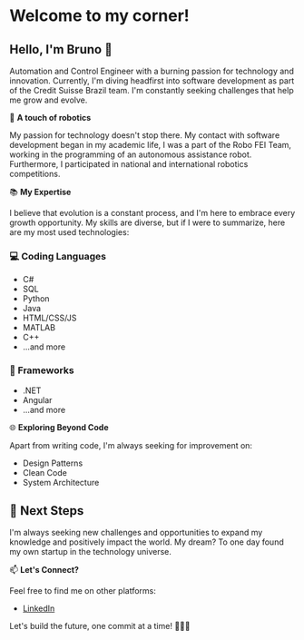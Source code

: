 # Welcome to my corner! 

## Hello, I'm Bruno 👋

Automation and Control Engineer with a burning passion for technology and innovation. Currently, I'm diving headfirst into software development as part of the Credit Suisse Brazil team.
I'm constantly seeking challenges that help me grow and evolve.

🤖 **A touch of robotics**

My passion for technology doesn't stop there. My contact with software development began in my academic life, I was a part of the Robo FEI Team, working in the programming of an autonomous assistance robot. Furthermore, I participated in national and international robotics competitions.

📚 **My Expertise**

I believe that evolution is a constant process, and I'm here to embrace every growth opportunity. My skills are diverse, but if I were to summarize, here are my most used technologies:

### 💻 Coding Languages

- C#
- SQL
- Python
- Java
- HTML/CSS/JS
- MATLAB
- C++
- ...and more

### 🚀 Frameworks

- .NET
- Angular
- ...and more

🌐 **Exploring Beyond Code**

Apart from writing code, I'm always seeking for improvement on:

- Design Patterns
- Clean Code
- System Architecture

## 🌟 Next Steps

I'm always seeking new challenges and opportunities to expand my knowledge and positively impact the world. My dream? To one day found my own startup in the technology universe.

📫 **Let's Connect?**

Feel free to find me on other platforms:

- [LinkedIn](https://www.linkedin.com/in/brunofreitasv/)

Let's build the future, one commit at a time! 👨‍💻🌟
